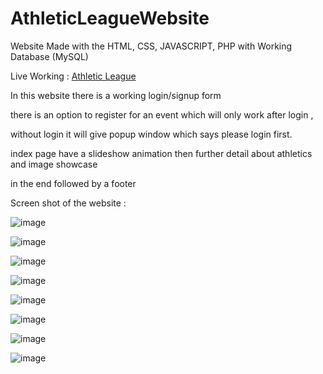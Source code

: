 # AthleticLeagueWebsite

Website Made with the HTML, CSS, JAVASCRIPT, PHP with Working Database (MySQL)

Live Working : [Athletic League](athleticleague.thats.im/index.php)

In this website there is a working login/signup form 

there is an option to register for an event which will only work after login , 

without login it will give popup window which says please login first.

index page have a slideshow animation then further detail about athletics and image showcase 

in the end followed by a footer

Screen shot of the website :

![image](https://user-images.githubusercontent.com/123811704/228777150-37bed4c4-9946-4e81-b9f8-f7fd747b2d3a.png)

![image](https://user-images.githubusercontent.com/123811704/228777238-a891d665-fc6a-42b1-b008-b888f43b81d1.png)

![image](https://user-images.githubusercontent.com/123811704/228777295-eeac44ed-a441-4faa-b75b-041992522a8a.png)

![image](https://user-images.githubusercontent.com/123811704/228777350-adce3cda-17e4-4af9-b97f-93419dda3c16.png)

![image](https://user-images.githubusercontent.com/123811704/228777405-55143888-033d-4555-b752-06a85aca4b0e.png)

![image](https://user-images.githubusercontent.com/123811704/228777510-3613d7dd-2a70-49a9-b5f1-f59192848d4d.png)

![image](https://user-images.githubusercontent.com/123811704/228777846-3480f7ca-6e56-4404-ac7e-67d25cafcdb0.png)

![image](https://user-images.githubusercontent.com/123811704/228777616-b72d726a-82cb-4dbf-bc75-a735c5c65a03.png)

